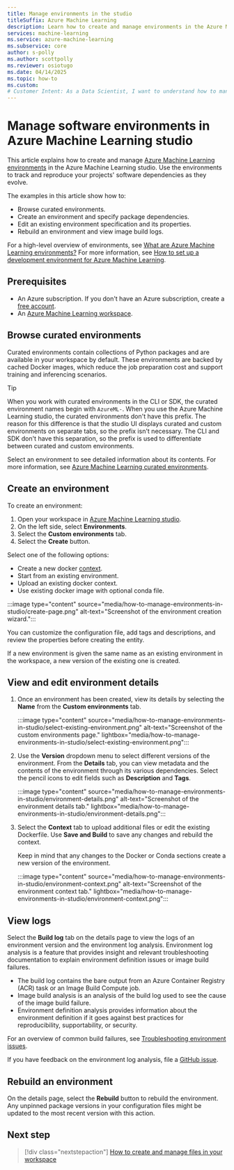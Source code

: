 ```yaml
---
title: Manage environments in the studio
titleSuffix: Azure Machine Learning
description: Learn how to create and manage environments in the Azure Machine Learning studio. Environments are used for training and inference.
services: machine-learning
ms.service: azure-machine-learning
ms.subservice: core
author: s-polly
ms.author: scottpolly
ms.reviewer: osiotugo
ms.date: 04/14/2025
ms.topic: how-to
ms.custom:
# Customer Intent: As a Data Scientist, I want to understand how to manage environments for training and inference in Azure Machine Learning studio.
---
```


# Manage software environments in Azure Machine Learning studio

This article explains how to create and manage [Azure Machine Learning environments](/python/api/azure-ai-ml/azure.ai.ml.entities.environment) in the Azure Machine Learning studio. Use the environments to track and reproduce your projects' software dependencies as they evolve.

The examples in this article show how to:

* Browse curated environments.
* Create an environment and specify package dependencies.
* Edit an existing environment specification and its properties.
* Rebuild an environment and view image build logs.

For a high-level overview of environments, see [What are Azure Machine Learning environments?](concept-environments.md) For more information, see [How to set up a development environment for Azure Machine Learning](how-to-configure-environment.md).

## Prerequisites

* An Azure subscription. If you don't have an Azure subscription, create a [free account](https://azure.microsoft.com/free).
* An [Azure Machine Learning workspace](quickstart-create-resources.md).

## Browse curated environments

Curated environments contain collections of Python packages and are available in your workspace by default. These environments are backed by cached Docker images, which reduce the job preparation cost and support training and inferencing scenarios.

> [!TIP]
> When you work with curated environments in the CLI or SDK, the curated environment names begin with `AzureML-`. When you use the Azure Machine Learning studio, the curated environments don't have this prefix. The reason for this difference is that the studio UI displays curated and custom environments on separate tabs, so the prefix isn't necessary. The CLI and SDK don't have this separation, so the prefix is used to differentiate between curated and custom environments.

Select an environment to see detailed information about its contents. For more information, see [Azure Machine Learning curated environments](resource-curated-environments.md).

## Create an environment

To create an environment:
1. Open your workspace in [Azure Machine Learning studio](https://ml.azure.com).
1. On the left side, select **Environments**.
1. Select the **Custom environments** tab.
1. Select the **Create** button.

Select one of the following options:
* Create a new docker [context](https://docs.docker.com/engine/reference/commandline/build/).
* Start from an existing environment.
* Upload an existing docker context.
* Use existing docker image with optional conda file.

:::image type="content" source="media/how-to-manage-environments-in-studio/create-page.png" alt-text="Screenshot of the environment creation wizard.":::

You can customize the configuration file, add tags and descriptions, and review the properties before creating the entity.

If a new environment is given the same name as an existing environment in the workspace, a new version of the existing one is created.

## View and edit environment details

1. Once an environment has been created, view its details by selecting the __Name__ from the __Custom environments__ tab.

    :::image type="content" source="media/how-to-manage-environments-in-studio/select-existing-environment.png" alt-text="Screenshot of the custom environments page." lightbox="media/how-to-manage-environments-in-studio/select-existing-environment.png":::

1. Use the __Version__ dropdown menu to select different versions of the environment. From the __Details__ tab, you can view metadata and the contents of the environment through its various dependencies. Select the pencil icons to edit fields such as __Description__ and __Tags__.

    :::image type="content" source="media/how-to-manage-environments-in-studio/environment-details.png" alt-text="Screenshot of the environment details tab." lightbox="media/how-to-manage-environments-in-studio/environment-details.png":::

3. Select the __Context__ tab to upload additional files or edit the existing Dockerfile. Use __Save and Build__ to save any changes and rebuild the context.

    Keep in mind that any changes to the Docker or Conda sections create a new version of the environment.

    :::image type="content" source="media/how-to-manage-environments-in-studio/environment-context.png" alt-text="Screenshot of the environment context tab." lightbox="media/how-to-manage-environments-in-studio/environment-context.png":::

## View logs

Select the **Build log** tab on the details page to view the logs of an environment version and the environment log analysis. Environment log analysis is a feature that provides insight and relevant troubleshooting documentation to explain environment definition issues or image build failures.

* The build log contains the bare output from an Azure Container Registry (ACR) task or an Image Build Compute job.
* Image build analysis is an analysis of the build log used to see the cause of the image build failure.
* Environment definition analysis provides information about the environment definition if it goes against best practices for reproducibility, supportability, or security.

For an overview of common build failures, see [Troubleshooting environment issues](https://aka.ms/azureml/environment/troubleshooting-guide).

If you have feedback on the environment log analysis, file a [GitHub issue](https://aka.ms/azureml/environment/log-analysis-feedback).

## Rebuild an environment

On the details page, select the **Rebuild** button to rebuild the environment. Any unpinned package versions in your configuration files might be updated to the most recent version with this action.

## Next step

> [!div class="nextstepaction"]
> [How to create and manage files in your workspace](how-to-manage-files.md)

